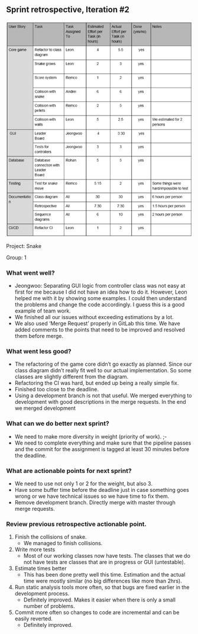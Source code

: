 ## Sprint retrospective, Iteration #2

![table](table2.png)

Project: Snake

Group: 1



### What went well?
- Jeongwoo: Separating GUI logic from controller class was not easy at first for me because I did not have an idea how to do it. However, Leon helped me with it by showing some examples. I could then understand the problems and change the code accordingly. I guess this is a good example of team work.
- We finished all our issues without exceeding estimations by a lot. 
- We also used ‘Merge Request’ properly in GitLab this time. We have added comments to the points that need to be improved and resolved them before merge.


### What went less good?
- The refactoring of the game core didn’t go exactly as planned. Since our class diagram didn’t really fit well to our actual implementation. So some classes are slightly different from the diagram.
- Refactoring the CI was hard, but ended up being a really simple fix. 
- Finished too close to the deadline.
- Using a development branch is not that useful. We merged everything to development with good descriptions in the merge requests. In the end we merged development 


### What can we do better next sprint?
- We need to make more diversity in weight (priority of work). ;-
- We need to complete everything and make sure that the pipeline passes and the commit for the assignment is tagged at least 30 minutes before the deadline. 


### What are actionable points for next sprint?
- We need to use not only 1 or 2 for the weight, but also 3.
- Have some buffer time before the deadline just in case something goes wrong or we have technical issues so we have time to fix them.
- Remove development branch. Directly merge with master through merge requests. 


### Review previous retrospective actionable point.
1) Finish the collisions of snake.
	- We managed to finish collisions.
2) Write more tests
	- Most of our working classes now have tests. The classes that we do not have tests are classes that are in progress or GUI (untestable).
3) Estimate times better
	- This has been done pretty well this time. Estimation and the actual time were mostly similar (no big differences like more than 2hrs).
4) Run static analysis tools more often, so that bugs are fixed earlier in the development process.
	- Definitely improved. Makes it easier when there is only a small number of problems. 
5) Commit more often so changes to code are incremental and can be easily reverted.
	- Definitely improved. 
